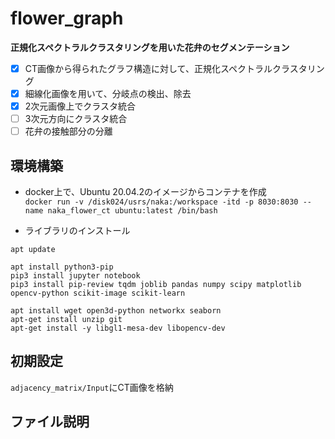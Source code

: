 # flower_graph
**正規化スペクトラルクラスタリングを用いた花弁のセグメンテーション**  
- [x] CT画像から得られたグラフ構造に対して、正規化スペクトラルクラスタリング
- [x] 細線化画像を用いて、分岐点の検出、除去
- [x] 2次元画像上でクラスタ統合
- [ ] 3次元方向にクラスタ統合
- [ ] 花弁の接触部分の分離

## 環境構築
* docker上で、Ubuntu 20.04.2のイメージからコンテナを作成  
`docker run -v /disk024/usrs/naka:/workspace -itd -p 8030:8030 --name naka_flower_ct ubuntu:latest /bin/bash`

* ライブラリのインストール 
```
apt update

apt install python3-pip
pip3 install jupyter notebook
pip3 install pip-review tqdm joblib pandas numpy scipy matplotlib opencv-python scikit-image scikit-learn

apt install wget open3d-python networkx seaborn
apt-get install unzip git
apt-get install -y libgl1-mesa-dev libopencv-dev
```

## 初期設定
`adjacency_matrix/Input`にCT画像を格納

## ファイル説明